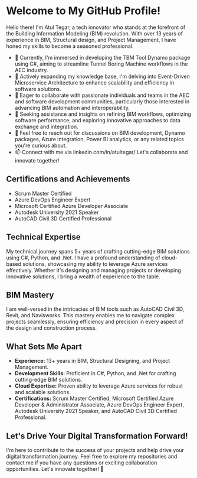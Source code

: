 # Welcome to My GitHub Profile!

Hello there! I'm Atul Tegar, a tech innovator who stands at the forefront of the Building Information Modeling (BIM) revolution. With over 13 years of experience in BIM, Structural design, and Project Management, I have honed my skills to become a seasoned professional.

- 🔭 Currently, I'm immersed in developing the TBM Tool Dynamo package using C#, aiming to streamline Tunnel Boring Machine workflows in the AEC industry.
- 🌱 Actively expanding my knowledge base, I'm delving into Event-Driven Microservice Architecture to enhance scalability and efficiency in software solutions.
- 👯 Eager to collaborate with passionate individuals and teams in the AEC and software development communities, particularly those interested in advancing BIM automation and interoperability.
- 🤔 Seeking assistance and insights on refining BIM workflows, optimizing software performance, and exploring innovative approaches to data exchange and integration.
- 💬 Feel free to reach out for discussions on BIM development, Dynamo packages, Azure integration, Power BI analytics, or any related topics you're curious about.
- 📫 Connect with me via linkedin.com/in/atultegar/
  Let's collaborate and innovate together!

## Certifications and Achievements

- Scrum Master Certified
- Azure DevOps Engineer Expert
- Microsoft Certified Azure Developer Associate
- Autodesk University 2021 Speaker
- AutoCAD Civil 3D Certified Professional

## Technical Expertise

My technical journey spans 5+ years of crafting cutting-edge BIM solutions using C#, Python, and .Net. I have a profound understanding of cloud-based solutions, showcasing my ability to leverage Azure services effectively. Whether it's designing and managing projects or developing innovative solutions, I bring a wealth of experience to the table.

## BIM Mastery

I am well-versed in the intricacies of BIM tools such as AutoCAD Civil 3D, Revit, and Navisworks. This mastery enables me to navigate complex projects seamlessly, ensuring efficiency and precision in every aspect of the design and construction process.

## What Sets Me Apart

- **Experience:** 13+ years in BIM, Structural Designing, and Project Management.
- **Development Skills:** Proficient in C#, Python, and .Net for crafting cutting-edge BIM solutions.
- **Cloud Expertise:** Proven ability to leverage Azure services for robust and scalable solutions.
- **Certifications:** Scrum Master Certified, Microsoft Certified Azure Developer & Administrator Associate, Azure DevOps Engineer Expert, Autodesk University 2021 Speaker, and AutoCAD Civil 3D Certified Professional.

## Let's Drive Your Digital Transformation Forward!

I'm here to contribute to the success of your projects and help drive your digital transformation journey. Feel free to explore my repositories and contact me if you have any questions or exciting collaboration opportunities. Let's innovate together! 🚀
